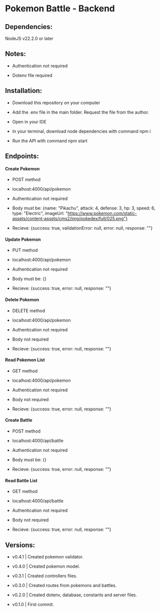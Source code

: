 # Pokemon Battle - Backend

## Dependencies:

NodeJS v22.2.0 or later

## Notes:

- Authentication not required

- Dotenv file required

## Installation:

- Download this repository on your computer

- Add the .env file in the main folder. Request the file from the author.

- Open in your IDE

- In your terminal, download node dependencies with command npm i

- Run the API with command npm start

## Endpoints:

#### Create Pokemon

- POST method

- localhost:4000/api/pokemon

- Authentication not required

- Body must be:
  {name: "Pikachu", attack: 4, defense: 3, hp: 3, speed: 6, type: "Electric", imageUrl: "https://www.pokemon.com/static-assets/content-assets/cms2/img/pokedex/full/025.png"}

- Recieve:
  {success: true, validationError: null, error: null, response: ""}

#### Update Pokemon

- PUT method

- localhost:4000/api/pokemon

- Authentication not required

- Body must be:
  {}

- Recieve:
  {success: true, error: null, response: ""}

#### Delete Pokemon

- DELETE method

- localhost:4000/api/pokemon

- Authentication not required

- Body not required

- Recieve:
  {success: true, error: null, response: ""}

#### Read Pokemon List

- GET method

- localhost:4000/api/pokemon

- Authentication not required

- Body not required

- Recieve:
  {success: true, error: null, response: ""}

#### Create Battle

- POST method

- localhost:4000/api/battle

- Authentication not required

- Body must be:
  {}

- Recieve:
  {success: true, error: null, response: ""}

#### Read Battle List

- GET method

- localhost:4000/api/battle

- Authentication not required

- Body not required

- Recieve:
  {success: true, error: null, response: ""}

## Versions:

- v0.4.1 | Created pokemon validator.

- v0.4.0 | Created pokemon model.

- v0.3.1 | Created controllers files.

- v0.3.0 | Created routes from pokemons and battles.

- v0.2.0 | Created dotenv, database, constants and server files.

- v0.1.0 | First commit.
